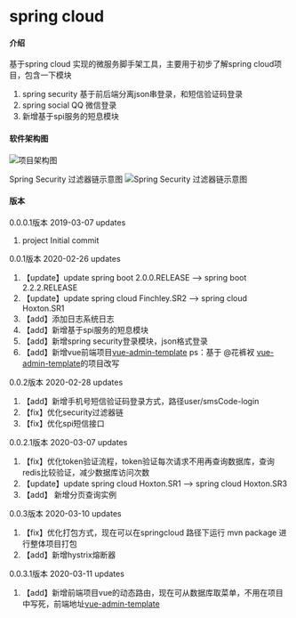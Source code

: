 # spring cloud

#### 介绍
基于spring cloud 实现的微服务脚手架工具，主要用于初步了解spring cloud项目，包含一下模块
1. spring security 基于前后端分离json串登录，和短信验证码登录
2. spring social QQ 微信登录
3. 新增基于spi服务的短息模块

#### 软件架构图
![项目架构图](https://images.gitee.com/uploads/images/2020/0307/142228_9cd47c8b_2025409.png "项目大体架构图.png")

Spring Security 过滤器链示意图
![Spring Security 过滤器链示意图](https://images.gitee.com/uploads/images/2020/0219/185107_c429d896_2025409.png "过滤器示意图.png")

#### 版本

0.0.0.1版本 2019-03-07 updates
1. project Initial commit

0.0.1版本 2020-02-26 updates
1. 【update】update spring boot 2.0.0.RELEASE --> spring boot 2.2.2.RELEASE
2. 【update】update spring cloud Finchley.SR2 --> spring cloud Hoxton.SR1
3. 【add】添加日志系统日志
4. 【add】新增基于spi服务的短息模块
5. 【add】新增spring security登录模块，json格式登录
6. 【add】新增vue前端项目[vue-admin-template](http://gitee.com/liaofuxing/vue-admin-template) ps：基于 @花裤衩 [vue-admin-template](https://gitee.com/panjiachen/vue-admin-template.git)的项目改写

0.0.2版本 2020-02-28 updates
1. 【add】新增手机号短信验证码登录方式，路径user/smsCode-login
2. 【fix】优化security过滤器链
3. 【fix】优化spi短信接口

0.0.2.1版本 2020-03-07 updates
1. 【fix】优化token验证流程，token验证每次请求不用再查询数据库，查询redis比较验证，减少数据库访问次数
2. 【update】update spring cloud Hoxton.SR1 --> spring cloud Hoxton.SR3
3. 【add】 新增分页查询实例

0.0.3版本 2020-03-10 updates
1. 【fix】优化打包方式，现在可以在springcloud 路径下运行 mvn package 进行整体项目打包
2. 【add】新增hystrix熔断器

0.0.3.1版本 2020-03-11 updates
1. 【add】新增前端项目vue的动态路由，现在可从数据库取菜单，不用在项目中写死，前端地址[vue-admin-template](http://gitee.com/liaofuxing/vue-admin-template)
